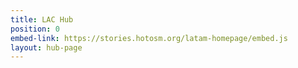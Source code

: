 ```yaml
---
title: LAC Hub
position: 0
embed-link: https://stories.hotosm.org/latam-homepage/embed.js
layout: hub-page
---
```



